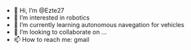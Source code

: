 - 👋 Hi, I’m @Ezte27
- 👀 I’m interested in robotics
- 🌱 I’m currently learning autonomous navegation for vehicles
- 💞️ I’m looking to collaborate on ...
- 📫 How to reach me: gmail

<!---
Ezte27/Ezte27 is a ✨ special ✨ repository because its `README.md` (this file) appears on your GitHub profile.
You can click the Preview link to take a look at your changes.
--->
